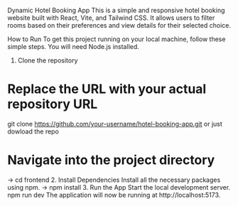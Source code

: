 Dynamic Hotel Booking App
This is a simple and responsive hotel booking website built with React, Vite, and Tailwind CSS. It allows users to filter rooms based on their preferences and view details for their selected choice.

How to Run
To get this project running on your local machine, follow these simple steps. You will need Node.js installed.

1. Clone the repository
# Replace the URL with your actual repository URL
git clone https://github.com/your-username/hotel-booking-app.git or just dowload the repo

# Navigate into the project directory
-> cd frontend
2. Install Dependencies
Install all the necessary packages using npm.
 -> npm install
3. Run the App
Start the local development server.
npm run dev
The application will now be running at http://localhost:5173.
